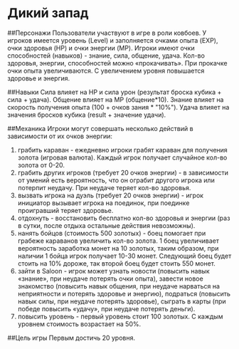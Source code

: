 # Дикий запад

##Персонажи
Пользователи участвуют в игре в роли ковбоев. У игроков имеется уровень (Level) и заполняется очками опыта (EXP), 
очки здоровья (HP) и очки энергии (MP). Игроки имеют очки способностей (навыков) - знание, сила, общение, удача. 
Кол-во здоровья, энергии, способностей можно «прокачивать». При прокачке очки опыта увеличиваются. 
С увеличением уровня повышается здоровье и энергия. 

##Навыки
Сила влияет на HP и сила урон (результат броска кубика + сила + удача).
Общение влияет на МР (общение*10). 
Знание влияет на скорость получения опыта (100 + очков зания * "10%").
Удача влияет на значения бросков кубика (result + значение удачи).



##Механика
Игроки могут совершать несколько действий в зависимости от их очков энергии: 
1) грабить караван - ежедневно игроки грабят караван для получения золота (игровая валюта). 
Каждый игрок получает случайное кол-во золота от 0-20. 
2) грабить других игроков (требует 20 очков энергии) - в зависимости от умений есть вероятность, 
что он ограбит другого игрока или потерпит неудачу. При неудаче теряет кол-во здоровья.  
3) вызвать игрока на дуэль (требует 20 очков энергии) - игрок инициатор вызывает игрока на поединок, 
при поединке проигравший теряет здоровье.  
4) отдохнуть -  восстановить бесплатно кол-во здоровья и энергии (раз в сутки, 
после отдыха остальные действия невозможны).  
5) нанять бойцов (стоимость 500 золотых) - боец помогает при грабеже караванов увеличить кол-во золота. 
1 боец увеличивает вероятность заработка монет на 10 золотых, 
таким образом, при наличии 1 бойца игрок получает 10-30 монет. Следующий боец будет стоить на 10% дороже, 
так второй боец будет стоить 550 монет.  
6) зайти в Saloon - игрок может узнать новости (повысить навык «знание», при неудаче потерять очки опыта), 
завести новое знакомство (повысить навык общения, при неудаче нарваться на неприятности и потерять здоровье и энергию), 
подраться (повысить навык силы, при неудаче потерять здоровье), сыграть в карты (при победе повысить «удачу», 
при неудаче потерять деньги).   
7) повысить уровень - первый уровень стоит 100 золотых. С каждым уровнем стоимость возрастает на 50%. 

##Цель игры
Первым достичь 20 уровня.  